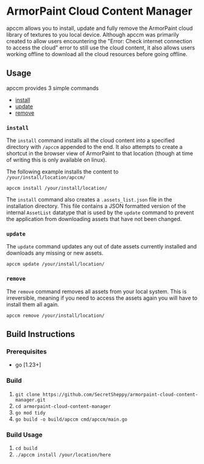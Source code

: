 # ArmorPaint Cloud Content Manager

apccm allows you to install, update and fully remove the ArmorPaint cloud library of textures
to you local device. Although apccm was primarily created to allow users encountering the 
"Error: Check internet connection to access the cloud" error to still use the cloud content,
it also allows users working offline to download all the cloud resources before going offline.

## Usage

apccm provides 3 simple commands

* [install](#install)
* [update](#update)
* [remove](#remove)

### `install`

The `install` command installs all the cloud content into a specified directory with `/apccm`
appended to the end. It also attempts to create a shortcut in the browser view of ArmorPaint
to that location (though at time of writing this is only available on linux).

The following example installs the content to `/your/install/location/apccm/`

```console
apccm install /your/install/location/
```

The `install` command also creates a `.assets_list.json` file in the installation directory.
This file contains a JSON formatted version of the internal `AssetList` datatype that is used
by the `update` command to prevent the application from downloading assets that have not been
changed.

### `update`

The `update` command updates any out of date assets currently installed and downloads any missing
or new assets.

```console
apccm update /your/install/location/
```

### `remove`

The `remove` command removes all assets from your local system. This is irreversible, meaning
if you need to access the assets again you will have to install them all again.

```console
apccm remove /your/install/location/
```

## Build Instructions

### Prerequisites

* go [1.23+]

### Build

1. `git clone https://github.com/SecretSheppy/armorpaint-cloud-content-manager.git`
2. `cd armorpaint-cloud-content-manager`
3. `go mod tidy`
4. `go build -o build/apccm cmd/apccm/main.go`

### Build Usage

1. `cd build`
2. `./apccm install /your/location/here`
